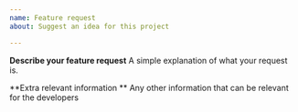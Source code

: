 ```yaml
---
name: Feature request
about: Suggest an idea for this project

---
```


**Describe your feature request**
A simple explanation of what your request is.

**Extra relevant information **
Any other information that can be relevant for the developers
